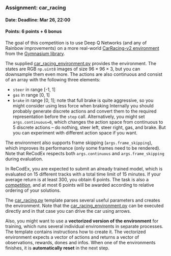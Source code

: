 ### Assignment: car_racing
#### Date: Deadline: Mar 26, 22:00
#### Points: 6 points + 6 bonus

The goal of this competition is to use Deep Q Networks (and any of Rainbow improvements)
on a more real-world [CarRacing-v2 environment](https://gymnasium.farama.org/environments/box2d/car_racing/)
from the [Gymnasium library](https://gymnasium.farama.org/).

The supplied [car_racing_environment.py](https://github.com/ufal/npfl139/tree/past-2324/labs/04/car_racing_environment.py)
provides the environment. The states are RGB `np.uint8` images of size
$96×96×3$, but you can downsample them even more. The actions
are also continuous and consist of an array with the following three elements:
- `steer` in range [-1, 1]
- `gas` in range [0, 1]
- `brake` in range [0, 1]; note that full brake is quite aggressive, so you
  might consider using less force when braking
Internally you should probably generate discrete actions and convert them to the
required representation before the `step` call. Alternatively, you might set
`args.continuous=0`, which changes the action space from continuous to 5 discrete
actions – do nothing, steer left, steer right, gas, and brake. But you can
experiment with different action space if you want.

The environment also supports frame skipping (`args.frame_skipping`), which
improves its performance (only some frames need to be rendered). Note that
ReCodEx respects both `args.continuous` and `args.frame_skipping` during
evaluation.

In ReCodEx, you are expected to submit an already trained model,
which is evaluated on 15 different tracks with a total time
limit of 15 minutes. If your average return is at least 300, you obtain
6 points. The task is also a [_competition_](https://ufal.mff.cuni.cz/courses/npfl139/2324-summer#competitions),
and at most 6 points will be awarded according to relative ordering of your
solutions.

The [car_racing.py](https://github.com/ufal/npfl139/tree/past-2324/labs/04/car_racing.py)
template parses several useful parameters and creates the environment.
Note that the [car_racing_environment.py](https://github.com/ufal/npfl139/tree/past-2324/labs/04/car_racing_environment.py)
can be executed directly and in that case you can drive the car using arrows.

Also, you might want to use a **vectorized version of the environment** for
training, which runs several individual environments in separate processes.
The template contains instructions how to create it. The vectorized environment
expects a vector of actions and returns a vector of observations, rewards, dones
and infos. When one of the environments finishes, it is **automatically reset**
in the next step.
